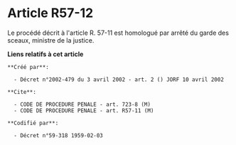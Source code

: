 # Article R57-12

Le procédé décrit à l'article R. 57-11 est homologué par arrêté du garde des sceaux, ministre de la justice.

**Liens relatifs à cet article**

	**Créé par**:

	  - Décret n°2002-479 du 3 avril 2002 - art. 2 () JORF 10 avril 2002

	**Cite**:

	  - CODE DE PROCEDURE PENALE - art. 723-8 (M)
	  - CODE DE PROCEDURE PENALE - art. R57-11 (M)

	**Codifié par**:

	  - Décret n°59-318 1959-02-03

